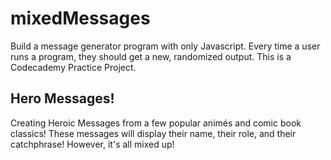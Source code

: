 # mixedMessages
Build a message generator program with only Javascript. Every time a user runs a program, they should get a new, randomized output. This is a Codecademy Practice Project.

## Hero Messages!
Creating Heroic Messages from a few popular animés and comic book classics! These messages will display their name, their role, and their catchphrase! However, it's all mixed up!
